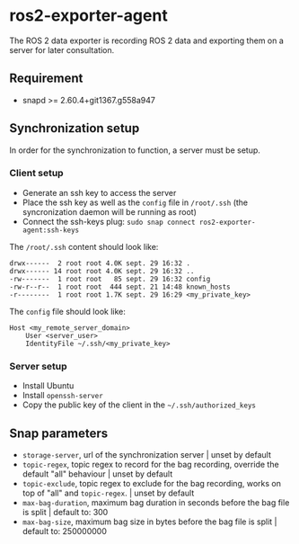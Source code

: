 # ros2-exporter-agent
The ROS 2 data exporter is recording ROS 2 data and exporting them on a server for later consultation.

## Requirement

- snapd >= 2.60.4+git1367.g558a947

## Synchronization setup

In order for the synchronization to function, a server must be setup.

### Client setup
- Generate an ssh key to access the server
- Place the ssh key as well as the `config` file in `/root/.ssh` (the syncronization daemon will be running as root)
- Connect the ssh-keys plug: `sudo snap connect ros2-exporter-agent:ssh-keys`

The `/root/.ssh` content should look like:
```
drwx------  2 root root 4.0K sept. 29 16:32 .
drwx------ 14 root root 4.0K sept. 29 16:32 ..
-rw-------  1 root root   85 sept. 29 16:32 config
-rw-r--r--  1 root root  444 sept. 21 14:48 known_hosts
-r--------  1 root root 1.7K sept. 29 16:29 <my_private_key>
```

The `config` file should look like:
```
Host <my_remote_server_domain>
    User <server_user>
    IdentityFile ~/.ssh/<my_private_key>
```

### Server setup
- Install Ubuntu
- Install `openssh-server`
- Copy the public key of the client in the `~/.ssh/authorized_keys`


## Snap parameters
- `storage-server`, url of the synchronization server | unset by default
- `topic-regex`, topic regex to record for the bag recording, override the default "all" behaviour | unset by default
- `topic-exclude`, topic regex to exclude for the bag recording, works on top of "all" and `topic-regex`. | unset by default
- `max-bag-duration`, maximum bag duration in seconds before the bag file is split | default to: 300
- `max-bag-size`, maximum bag size in bytes before the bag file is split | default to: 250000000

